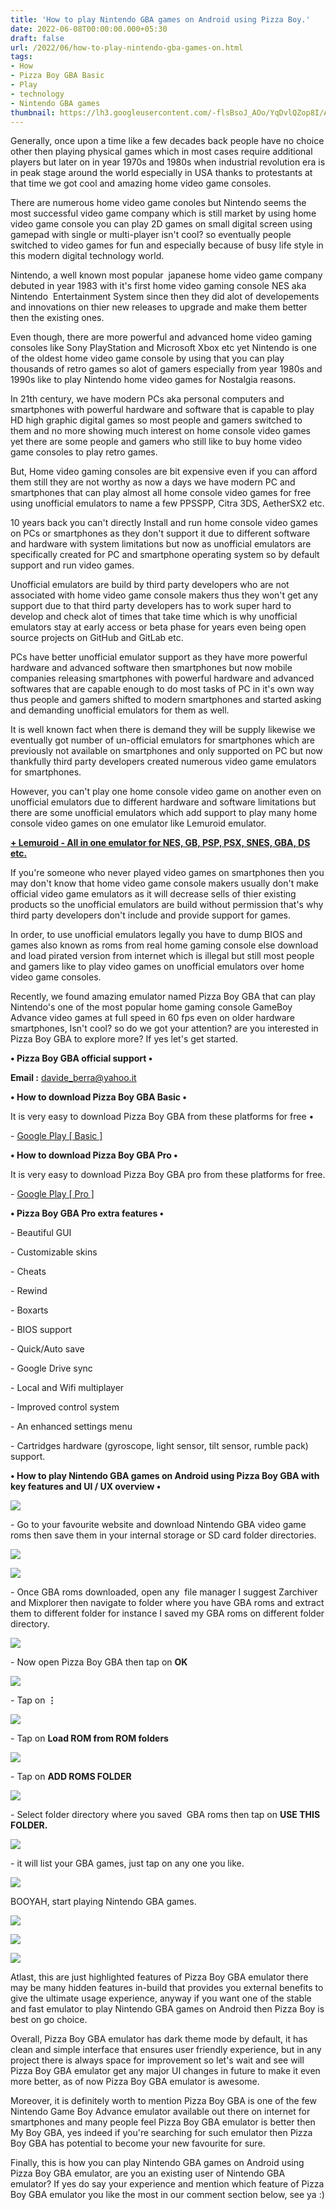 ```yaml
---
title: 'How to play Nintendo GBA games on Android using Pizza Boy.'
date: 2022-06-08T00:00:00.000+05:30
draft: false
url: /2022/06/how-to-play-nintendo-gba-games-on.html
tags: 
- How
- Pizza Boy GBA Basic
- Play
- technology
- Nintendo GBA games
thumbnail: https://lh3.googleusercontent.com/-flsBsoJ_AOo/YqDvlQZop8I/AAAAAAAALr4/NuujG_10J9cnjK4iE5zBmup0GvgX2o-ngCNcBGAsYHQ/s1600/1654714256655119-0.png
---
```


  

  

Generally, once upon a time like a few decades back people have no choice other then playing physical games which in most cases require additional players but later on in year 1970s and 1980s when industrial revolution era is in peak stage around the world especially in USA thanks to protestants at that time we got cool and amazing home video game consoles.

  

There are numerous home video game conoles but Nintendo seems the most successful video game company which is still market by using home video game console you can play 2D games on small digital screen using gamepad with single or multi-player isn't cool? so eventually people switched to video games for fun and especially because of busy life style in this modern digital technology world.

  

Nintendo, a well known most popular  japanese home video game company debuted in year 1983 with it's first home video gaming console NES aka Nintendo  Entertainment System since then they did alot of developements and innovations on thier new releases to upgrade and make them better then the existing ones.

  

Even though, there are more powerful and advanced home video gaming consoles like Sony PlayStation and Microsoft Xbox etc yet Nintendo is one of the oldest home video game console by using that you can play thousands of retro games so alot of gamers especially from year 1980s and 1990s like to play Nintendo home video games for Nostalgia reasons.

  

In 21th century, we have modern PCs aka personal computers and smartphones with powerful hardware and software that is capable to play HD high graphic digital games so most people and gamers switched to them and no more showing much interest on home console video games yet there are some people and gamers who still like to buy home video game consoles to play retro games.

  

But, Home video gaming consoles are bit expensive even if you can afford them still they are not worthy as now a days we have modern PC and smartphones that can play almost all home console video games for free using unofficial emulators to name a few PPSSPP, Citra 3DS, AetherSX2 etc.

  

10 years back you can't directly Install and run home console video games on PCs or smartphones as they don't support it due to different software and hardware with system limitations but now as unofficial emulators are specifically created for PC and smartphone operating system so by default support and run video games.  

  

Unofficial emulators are build by third party developers who are not associated with home video game console makers thus they won't get any support due to that third party developers has to work super hard to develop and check alot of times that take time which is why unofficial emulators stay at early access or beta phase for years even being open source projects on GitHub and GitLab etc.

  

PCs have better unofficial emulator support as they have more powerful hardware and advanced software then smartphones but now mobile companies releasing smartphones with powerful hardware and advanced softwares that are capable enough to do most tasks of PC in it's own way thus people and gamers shifted to modern smartphones and started asking and demanding unofficial emulators for them as well.

  

It is well known fact when there is demand they will be supply likewise we eventually got number of un-official emulators for smartphones which are previously not available on smartphones and only supported on PC but now thankfully third party developers created numerous video game emulators for smartphones.

  

However, you can't play one home console video game on another even on unofficial emulators due to different hardware and software limitations but there are some unofficial emulators which add support to play many home console video games on one emulator like Lemuroid emulator.

**[\+ Lemuroid - All in one emulator for NES, GB, PSP, PSX, SNES, GBA, DS etc.](https://www.techtracker.in/2021/11/lemuroid-all-in-one-emulator-for-nes-gb.html)**

  

If you're someone who never played video games on smartphones then you may don't know that home video game console makers usually don't make official video game emulators as it will decrease sells of thier existing products so the unofficial emulators are build without permission that's why third party developers don't include and provide support for games.

In order, to use unofficial emulators legally you have to dump BIOS and games also known as roms from real home gaming console else download and load pirated version from internet which is illegal but still most people and gamers like to play video games on unofficial emulators over home video game consoles.

  

Recently, we found amazing emulator named Pizza Boy GBA that can play Nintendo's one of the most popular home gaming console GameBoy Advance video games at full speed in 60 fps even on older hardware smartphones, Isn't cool? so do we got your attention? are you interested in Pizza Boy GBA to explore more? If yes let's get started.

  

**• Pizza Boy GBA official support •**

**Email :** [davide\_berra@yahoo.it](mailto:davide_berra@yahoo.it)

**• How to download Pizza Boy GBA Basic •**

It is very easy to download Pizza Boy GBA from these platforms for free •

  

\- [Google Play \[ Basic \]](https://play.google.com/store/apps/details?id=it.dbtecno.pizzaboygba)

  

**• How to download Pizza Boy GBA Pro •**

  

It is very easy to download Pizza Boy GBA pro from these platforms for free.

  

\- [Google Play \[ Pro \]](https://play.google.com/store/apps/details?id=it.dbtecno.pizzaboygbapro)

  

**• Pizza Boy GBA Pro extra features •**

  

\- Beautiful GUI

\- Customizable skins

\- Cheats

\- Rewind

\- Boxarts

\- BIOS support

\- Quick/Auto save

\- Google Drive sync

\- Local and Wifi multiplayer  

\- Improved control system

\- An enhanced settings menu

\- Cartridges hardware (gyroscope, light sensor, tilt sensor, rumble pack) support.  

  

**• How to play Nintendo GBA games on Android using Pizza Boy GBA with key features and UI / UX overview •**

 **![](https://lh3.googleusercontent.com/-9kk3AiaHaf0/Y2iW2LOXkII/AAAAAAAAOt4/PC1wD_sZ-Z4M18dnRyDpozLjb2z1N4dbACNcBGAsYHQ/s1600/1667798742012135-0.png)** 

\- Go to your favourite website and download Nintendo GBA video game roms then save them in your internal storage or SD card folder directories.

  

 ![](https://lh3.googleusercontent.com/-IOZl9Uff_hc/YqDvihwVfVI/AAAAAAAALrw/U0bpQr-Q17UCjCX8RF5wOXiXRXBtIU1OwCNcBGAsYHQ/s1600/1654714245362511-2.png) 

  

 ![](https://lh3.googleusercontent.com/-JWp5TucwDws/YqDvhD7K0kI/AAAAAAAALrs/4KtyBb66a40tHzLYz6CtsiXqYUkjfNorACNcBGAsYHQ/s1600/1654714240781680-3.png) 

  

\- Once GBA roms downloaded, open any  file manager I suggest Zarchiver and Mixplorer then navigate to folder where you have GBA roms and extract them to different folder for instance I saved my GBA roms on different folder directory.

  

 ![](https://lh3.googleusercontent.com/-H2poVfHqskA/YqDvgPv-IzI/AAAAAAAALro/fc1cnqfmrbk91uy8x4oUU72fJyM7vWpAwCNcBGAsYHQ/s1600/1654714236635763-4.png) 

  

\- Now open Pizza Boy GBA then tap on **OK**

  

 ![](https://lh3.googleusercontent.com/-mEkTOATIcl8/YqDvfMoYlvI/AAAAAAAALrk/_1nrWSEbGHYDzS4bcgx4mYnYHaw2bXLFwCNcBGAsYHQ/s1600/1654714230397305-5.png) 

  

\- Tap on **⋮**

 **![](https://lh3.googleusercontent.com/-iSKrsQHaObs/YqDvdUospzI/AAAAAAAALrg/NB9eyzK87TwOo1blkWJvlFyhWQkuH10lwCNcBGAsYHQ/s1600/1654714226342158-6.png)** 

\- Tap on **Load ROM from ROM folders**

 ![](https://lh3.googleusercontent.com/-Kqb7NO2CiLk/YqDvcowYPJI/AAAAAAAALrc/YCeQ97GSyDM6gyyAhtOEn5UyQKHeWWtaQCNcBGAsYHQ/s1600/1654714222501645-7.png) 

  

\- Tap on **ADD ROMS FOLDER**

 **![](https://lh3.googleusercontent.com/-hwj8-zfee9Y/YqDvbhsnB0I/AAAAAAAALrY/8PMjny7Ul8UbkvMA0c5QjV3Xi5eGXBnwgCNcBGAsYHQ/s1600/1654714218686948-8.png)** 

\- Select folder directory where you saved  GBA roms then tap on **USE THIS FOLDER.**

 **![](https://lh3.googleusercontent.com/-oOmCL8BGCgs/YqDvam0M8ZI/AAAAAAAALrU/gDGzCUzw99knbPLB4lE44EG_2ZvJBGD9QCNcBGAsYHQ/s1600/1654714215189108-9.png)** 

\- it will list your GBA games, just tap on any one you like.

  

 ![](https://lh3.googleusercontent.com/--P_nYUFhyGk/YqDvZjX9BrI/AAAAAAAALrQ/9FumlNbkjbslTbefVPMLxRyxoORV71GnQCNcBGAsYHQ/s1600/1654714211073134-10.png) 

  

BOOYAH, start playing Nintendo GBA games.

  

 ![](https://lh3.googleusercontent.com/-AFjVGIpEzqY/YqDvYiUdh4I/AAAAAAAALrM/-q5afGdM8AYHjkNwxJbaLSV6HfzHPb_0ACNcBGAsYHQ/s1600/1654714207425237-11.png) 

  

 ![](https://lh3.googleusercontent.com/-HdqzE5awD8c/YqDvXmK9ZRI/AAAAAAAALrI/ZYCW7o8vZc0SaOtNJgwlrDE7kTDKVSrRgCNcBGAsYHQ/s1600/1654714203185474-12.png) 

  

 ![](https://lh3.googleusercontent.com/-yExKFrIrEmU/YqDvWpDzRvI/AAAAAAAALrE/SuwXdBgYSWYXUN7K3IymDqqpIG5hzhW6wCNcBGAsYHQ/s1600/1654714198999407-13.png) 

  

  

Atlast, this are just highlighted features of Pizza Boy GBA emulator there may be many hidden features in-build that provides you external benefits to give the ultimate usage experience, anyway if you want one of the stable and fast emulator to play Nintendo GBA games on Android then Pizza Boy is best on go choice. 

  

Overall, Pizza Boy GBA emulator has dark theme mode by default, it has clean and simple interface that ensures user friendly experience, but in any project there is always space for improvement so let's wait and see will Pizza Boy GBA emulator get any major UI changes in future to make it even more better, as of now Pizza Boy GBA emulator is awesome.

  

Moreover, it is definitely worth to mention Pizza Boy GBA is one of the few Nintendo Game Boy Advance emulator available out there on internet for smartphones and many people feel Pizza Boy GBA emulator is better then My Boy GBA, yes indeed if you're searching for such emulator then Pizza Boy GBA has potential to become your new favourite for sure.

  

Finally, this is how you can play Nintendo GBA games on Android using Pizza Boy GBA emulator, are you an existing user of Nintendo GBA emulator? If yes do say your experience and mention which feature of Pizza Boy GBA emulator you like the most in our comment section below, see ya :)